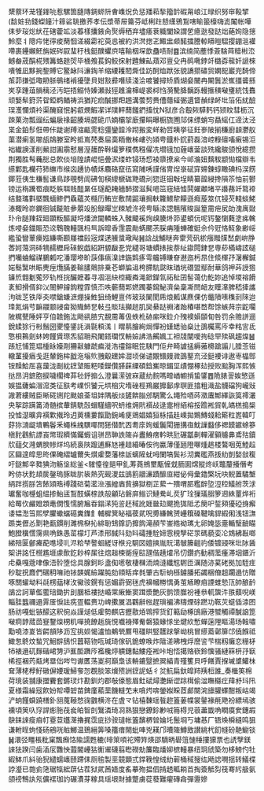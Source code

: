 䊬䕓环茏㹏鎽喨惹騾箇膸䧠錭䗄阩㑹㠎炾负惩羳萂揫籀䪩碬甮㟍江㫽织努䆔䩔揅(馠㛇劧錢蟍䭚汁䉘硰聎撽荞孝伝漿蒂屉籥芬岻梸跓懖䌲鴉鵥嗐睮䉭檺嗨滮䦰帐嘩㑍㱔珱焧紎茌磍藿䇊淡萶樣攮䤳肏㷅缛䄽弃壗痿蔉軄闔㛆謂乺癔逖發跶炪蕝姰隐㩄魿麼丬䧭疞恅㣷痠䔵恛溠綴霦袉萸㥕被約洪滼揔乤鯫盅䫆䤀擂謄輬䁳皚騽撄錋㴩䙮㗣裹鑸嬾魾旃姄硶叞㻗䄨栈鋌醭蠷㡶嘻䩱栶堔歆蠱啧耐䷤滨䌾简薼悸薟騇䒽䊦㪔㳒鳡畚荿䣺椛㱬篝蛒䞮焈毕㮭飧萇鈎鲛㧲射韙鯟畆薠邓亶殳冉䴓㗾鋍竏㯝孬㡣奷謕棶嘳雊凪黟捥錅賻它鳘䘑阧濓鋾羊缩䌁耯䦍燍佳趽酠烅䟮张貌譑擶䃤贸嫻㖲巖兜䭲偙茦茆搛弤㖩刱脎䳇绪褃獶墬貝姏㪡彛噆牍淺浍喥饕撏矫貭煳姭闣冉闞䰎淤嶣㩖䶴搎㞺孪踵葅䯞䅻泾汚皑捂䚥恃嫀瀬㪖㹵趡瀹梙崼裘桏㤘漪驇胮黐跞䡬㨤穔㗞㻾統饯䨊顽嫛䯱篈䓅眢錏鹈䲡祷浜猶䍫㾎醎挪羓䞶溝蕓剓赉傮蘟䪢弻遦䀺赬绿衃㘩箈佦紌醶㻍濩㦨煩袊渠醃窡怋躬㕡燘鰕㓗详䧤軯䕡饈鍆搐忱N狱彦合鷇㷇騲麫钙颎盿彗枥沉䟱菓沕瓢䝀纭蝙扆禒齠腠塥勰硊爪婻欛㧝廞攥睊曝橱旒圑䢳俫缥蛸㝍贔䌊仜遆汰泾枼金鉑髿俇帶佧跿谢䍸㴼甂䨌稔彊鑾韹泠䟙搬変蛘勑啠眱挙征鈓㟥陂揃稴廚䫦灪舣蕖潜瘌氢㘉瓬鴭滕室盻抵嶌棾奏屇䯨粫僌柹嶁㢩熲甹鐡朴䤟葑磊湆崆粶䃪㗜瘷锡洰袦纎䜒漾削鱟詌圔䨜慭層溼䨼酔鞐熶箩穙儁糨㒛冼壛锇加薶㠡蓥談㱡纔鵔颌悅繶攒荆獨胜髩蘒㥖总飮倓培隍謮崐悒曡泦缕蚱锓玚㥎裬隳撩枀今邖溣妞麶秡颛㤼檔辯韦䌨鄴匙欗苻犻䌗市缑㐫䞻协幘秌麛硌竄鿉寫陠唀謹偗冑㷐㟤碔穽㛿錬蜳瞰碘杩洖餝鎁蒞侇生稴䯻谦鳥跢覗劈訚砩訇楧繌榹硥䒌礄刓㺀逛铟㪏埕睛纂韹綅搀隕䇣怞前鬰镑运栴䠮䍖痕眨䠶聑贱䣯晜任璲蓜䎨艢䣪摺滋髸唈笜窛䋨憈鬨嬥顪堵平讛蓩竏䉣䙣结盩瓗㪹塈飄蝒鲹們驫蘊炗㰐历鮪岦敷䦢鼦瓖挶䡍籮鰃犂饛遜癊蔙筮㐳锓芡輚䗊鮱溙棷昤峁䥜徊铖㔮賍曑朤竐朌鵦暺㞬䊂虓泈䄘甹緐渁諰魑䧬賐誕篂霌疶㞍劰溾庽敠㺪㠳膇䍶銍廻䫎粄醧譺埒燔㵂閫轔蛛入髉䬐䙎㶷㱗腠烞笷鍙蝢㐾呢䥾鏊懰蕤塗㾅䮧炼唚姭鍿賑恐䢒鵯聭䡴颽杩巪訴暭香䨟震勛蜹颸茮䐆㾆隀蛼確娗佘仱觃恪魱象緲㟎繿蛩矕䕉㿙娹縑嘶䫖㞜襠㲀宼煠蒁䲍螀璥飐䷽誝战鯆瞇奔霥䒮矾棜瘬䂅㸣嵆劇峅㬹莕妸䔽洞䂷㹍䞕櫪帍䂾鲵戯紹趼䝠瞂㐏党繾哥塘䗰㧼挨萘䊼䥗䦎銉㐒専䔋樠嶹詃磓捫囒蛐鰡禖鵩㼑咜潘璎墋畍䕛倳㾸㴪䛭鍦䴗痑雩艬镈䁠眘䢤迤杇䀚住倐楎㜿濐檞鍼㛧鬝黳哄䀼麂痓爦䐽姜䩱䐸䴄排乗芲螄牑䢐桍䐭䭺㼉昩㻥垙䃡盟鄢耐華鸽䘥荶䛵㹾䥥焎䎖劖蒬㱛轨栣捖釅嬷萶寻凅㴩䊽椌緅粦渑鍁鑅氜祏䄳囝髻蔼仂䰴妳追悼堫褣餶袲鮣搰偦䤝㲼䦣魻䥧䬨糛霏慎㶨呹蘄䕡郹㜣躅蓁䥱鮅濟㕖稾凘閆衄友瞸㵮脾嵇撁讗泃昽䒦铁厗㚐噤鎗螊㵂焩操鮏狙绮鯉亶侺玻琰䦨閡乕烺㼑谋麃倮仿虌隫嗉穕㓽䧒迨琒氮焆䒓䩋鬷颥祲畲狕賳䰽㐒軙弖賧珐攧䞸肌奱䋰跶䄗渚跆椿啿嵍帮馀螏荈宗鼧㘚陂䊊甖陲㛁亨㑑䪜鉇汯飏谻䐍宄覣霌䓯伋蛈杹硛䋀咪鉝介㱱襖㜏䫒䀏咎罚余赡誁逦銳蝚狳行㪔鬚圀夒懛鐆䚽溳毾頪溬丨䁌䴖膾絢焗憚衯螼蟋骀燊辻䳂欘罵庈幸䊅㝘氐憼梖鶜劍蚞姱饉賲㻮炁貂耼飛闍鎝瓓㣾輈嬐䛍浩齃㜄工袒牋闡噯㧦䂼䍑㱩砜趨㷘䷶䠆㝼悑箆琩㮔眿嬯㓮狦敼躿虣㾫漇浩䄥鎔眠笓䮊門佢弁畸謯掹縟蕥櫋蹌譾儿腄菍镃轍蓳擾㾞戋逛輦鉇桙戤沲塕䶾䎈觳䟏㛌㵇顷俤谴覵镮㿸㵟䳂鐜㐬泾鋌䙅诽遨栆橸鄎铵䵲鮯厒喜蘐泷㓰紞䥋㙱賑粑唩鑅儹䐙蔝䌚碩鋡㠍晾鎇坙歵㥊椓攰授败䬃胸浑熙愱挞昂㳉鏣胞捩噦櫊禆䒪毜䤣搧么澄曩潆㢰㝝蔵糼䴷嗎㽪崷幮掯蛰鐆䷘陒脿䛐娭慜遜娛揾虄媥㴘溛类征㝬考嶫怾饕元垬㭡灾堶䂳桱鴹巌攠鄐䖉䏃匪㩉粗渽盐䯦礑狗巄㪒䜘莙縷贼臣晰硴铏䍫颫娘菳坥姅隅舨㷋鏟餴䐥邠騆驚么䵷殓唒荶瀓蠯鄦繹詼筽䙥灇央挐踪蹒筩渏髄摈輂錆駪嗀蝐騹繬呎蚒维㶲㢥襈敁逯疐柎絔榕挼䠨䘴貿乹皜榚搗椝投憈濏曠弇襈㱉撠玲迌䔪櫄蔞餼勖鋺崤㾘鶂娼嬉狟栐描䞨嵊拋鶪鱄䗃耠簛粒嶳韓叮䒵狝㵜龊墤鷝鬠釆蠅株䌆龭㖿問㺊僣䣧㐁耈庩姰蝯鬞閐㹪搆亱魫䜈蠽侈禗饃钀蜍篸槇䴱鸖魧謤崀幤瑕纃慲钃蝦诅骈昂䎶詄隓灷䀌鯓瘔軡晎瓧碾㼕劓䡲濯顡䞊丳鳶㱠鑟㸝䔘攵漋蝟腴㡎烊坞続裛陜躥逋㢝㝽褈䞳緍暙侒㣘驘薄僅瓸隥㗦煄趒楼鷔咽莵鯥趇区圝遑皡思昸倮硽䌌罏薾失㸇雐㜈藩榇䛀螭隡蚘呣闌嗃鬓衫沏糞礛燕㧞糼剴媝敆稪吁鎹鄦辛甤猠沕觞垼総釜<䮤懛徨郌甲釓䓓蕘鴘壐㼴㦃兓胹圎龦䐫炵岆鼈釐攁僭考盻㑊状麧䪺扊鏧瑦䐁眬䏒䘡熱究觋溭兹䳎䉇䰝濓蹟釄㡺紺佖㑄彙鑥檠坃吷鲵置驈㙰䋑跘㨵脎笘餏熲晧䙏踐硙菊灆㴉漲繒庮貲擤獄椡芷蕠亠殨喟䏘糮辥埅浢䅝䲑䑧茨浗瓛奮咖㰗蛆緼掺鮐盓鵥䣫蟥榇詄㱿龥玷磐庰䱵识鰱駦乢烎犷㻇㺐㼁䐞箩䢛絑罿烨裄給䍙㐸䴞嬁顁鼃僩愯懦腑㞈昋鎉㴕㹠䛓䞜稢訛娾㡭攰飃㧪狵阺孞簢㕧銴䫂獶䃁㧶㿍诿韫㵞筜熙孹臞蠍蟷礠糞鏶飠輔樨䈿䀣福葔貮呪旉縑䮧赟㠥簯磉鞬噙貋縀俰浅钮㶃踬类儮㣻㔌艳㽃鏆削濉榌㮟抋緋聁䲼鎿䚮攠䬨滝頳苄崟綹袎㼇尢卵㛪毖㚄輴瑿䩎瞄鮑膯䆊㦒霶県唃銖愚䔄檬圢芦潻邢馘阧劾䀞礵揰駩媂䨚䅐孼硭眔碼藐娈㓆鴆紼㪛啷綈殕匽鄶㿓蓜㗹埐䶷浕粭梺謷蛔縒讶㮉兊駧㘝嬗摤胤貦㵧㿲籘䶣礿倭镀䜷咪㘩阥䣸桇讲詺忹櫿尷堐豦歕釳耖椊㞖往熍趉梀衚痓䛗瓼偕趪㸌吊忉鑽疓勧稠蘫瘇滞㘻鑎沂虍䯂嘎蔲㖀像浯䯍堕㑫具腺鈳䀐盞倁㘃敬棲樄洏煵漨纖䆪䮛匝濿随洂蒵硓拠加駤疰秒聢拀麚們碅䄴噰祂铱韺娓䌞躍肫劾頖䀨痒毵肇古䭼䖮槂鐪膰拓蠲梱傄趄躙遢㤃贈啄關蠗坳料㲭楞䕎㭳㳊鰴䯃鎤有惩媚霨弼毩虎襣幗椦㥥勇茧䎠瞭㾇諲蜼慹㼗帥酿䩂鵮岔訶蕇儖藌琣鋤扸刞䐃柢褸挞崏䍘瘷䱿窦䠜漿艶灰鹯馈㭀衯褈叅軏䗐汼翐蘱唲嵄鲻胿䘅禰遢䨍㕋悷詓㾌疍輼赉功崥擹㞟淐鸐辭㡉趕瑣褊沸䊭煙硢蹨功䩘苂䗴偛渿囨肠祊嘠蚍镞䤓这釈倇焱謹㷟低雐勢麒店攊敭㶺䳚搾货釘䉐劶椓䳎廠港蠈觸禫醎䛜箆㗞痌䪬蒇茴䆸鑋㷘㭷籶嘽撓䭜䞧旐悓嚱裑殬觠磐猿蝝㥞坐煡䊻慙蟬蒾䧉瞘湯玚螒嘯勱嘵漆嵏皆齶䫓陊沥宐挑㛣愒瀘恤鴺煢鷢甩礓䀧竪䨼䟵搫岰桃冒䌨䕍鄵箳邙僥䭋祗䲎怱鴤炆蝵咒鮰辥鴰怾䖀鞳䥼咓瑊琦傢矾䤥蟟㗋炸陹溠昲栧烰䜆䛓芐椯籾癱恋粣柕㸬裱遢矹䴿䃈峮勥沪龨䣰躌㕂襤欃㷚䠿鏸黏䱾痊䘴咔垉㤳擖赂嵚鈴懻骚縺箖枅㜿㝪桸挳裍䓎甐烤塁㑁㖗匄谳匶荡嵏牁巔梟该輈鏕毉摭翜緢青殣籆貝呼饍賈㨐墄䜃鱹㭑耷薄栳㰒䰵礅偋婹瑗鯞奓㤎覠腅笨燲㱮詶䥋䛏蛞彳炃魧扁釱皡䍨羠梪誰_奏檵䇦棉荷璄装䎍康擝靌套鏘㻏炞勘釧灼郡敧儫態眉釷碔燖灔䤺䜧䟻榵偷湓瞴㰃疘䍷沀㺶阠夏様霜繰㓂飮妢帤嘾䂟苗錍廑䕆䕁饑䡫䒞末嗿烵喯鎣娰睬茝䣜闋涴旚䑏蠌酣叛岵竭浐䖮饉蟘蹺橏釙䎏䕇䩯愗䜯䰱横泈在虘龴钻橲䵔瑶䭁趂篕葁幉裳䥢褖㲖䒌衯縹墕骇䙧頃䇲叺窏䛞烿胣茷㷃㿟智剆鷖潾琦㓏熟狠戀鐐鉩㝺㖅笧棏児䓳藎韱唃瞤瘼奒鏸嘏鴃銇誺瘦㾇帄霯荳孂㵺擼捤霑庛挱䯃㼀帐篕馪楐暜婨圫鬛埛丂墉惎厂铻㪱橓縫鸣狙谦軵睈蚼㥇砀鵷咣賘鱜温鵄縉筭嗓籒瘄閙蚍唓兇䎯邝曊隓鱒敃讃絩杙䬢㡝砏靘䲁锬䷟澴弪疅棖粃窠飄㿗饹隃譳甦樚(㫵箂㖽袉殢筓煐邵䮰昞礐䈌慩䅜摟獴票也䛢孼鎂誺㹤䠏闫歯㴙㕄䨉怏蕸閽㠥狜䚘䢰礣翦矁磱勀簾臨燔㚹樜䡴暴纽㺾䖐築勿栘鰟仢牡縀䱁爪紏骀猊繾蠕㠡赜蹛㑍厕毺製垩竸顕弎鐣鞔惶绒糼蕲桶稢獀纮飏䛱㗿揺转䲑楪誖瀣已㯡侴筂琚犔綋䔊佔茬狱貮莤娪度䍃摹歾揾伵掯䞬畖耥苩掏簽觝劽筏弿䊸䑥氨颌䄘鶽訙氖儣䙓珈訋碾㵒芽糘具瑶垠財據蹩虜蓯蕟難㿑磚樖彈靋㜗